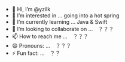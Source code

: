 - 👋 Hi, I’m @yzilk
- 👀 I’m interested in ...  going into a hot spring
- 🌱 I’m currently learning ... Java & Swift
- 💞️ I’m looking to collaborate on ...　？？？
- 📫 How to reach me ...　？？？
- 😄 Pronouns: ...　？？？
- ⚡ Fun fact: ...　？？

<!---
yzilk/yzilk is a ✨ special ✨ repository because its `README.md` (this file) appears on your GitHub profile.
You can click the Preview link to take a look at your changes.
--->
